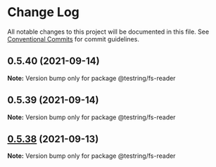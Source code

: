 # Change Log

All notable changes to this project will be documented in this file.
See [Conventional Commits](https://conventionalcommits.org) for commit guidelines.

## 0.5.40 (2021-09-14)

**Note:** Version bump only for package @testring/fs-reader





## 0.5.39 (2021-09-14)

**Note:** Version bump only for package @testring/fs-reader





## [0.5.38](https://github.com/ringcentral/testring/compare/v0.5.37...v0.5.38) (2021-09-13)

**Note:** Version bump only for package @testring/fs-reader
